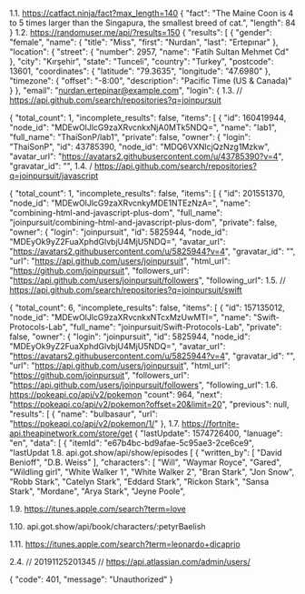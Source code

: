 1.1.
https://catfact.ninja/fact?max_length=140
{
    "fact": "The Maine Coon is 4 to 5 times larger than the Singapura, the smallest breed of cat.",
    "length": 84
}
1.2.
https://randomuser.me/api/?results=150
{
    "results": [
        {
            "gender": "female",
            "name": {
                "title": "Miss",
                "first": "Nurdan",
                "last": "Ertepınar"
            },
            "location": {
                "street": {
                    "number": 2957,
                    "name": "Fatih Sultan Mehmet Cd"
                },
                "city": "Kırşehir",
                "state": "Tunceli",
                "country": "Turkey",
                "postcode": 13601,
                "coordinates": {
                    "latitude": "79.3635",
                    "longitude": "47.6980"
                },
                "timezone": {
                    "offset": "-8:00",
                    "description": "Pacific Time (US & Canada)"
                }
            },
            "email": "nurdan.ertepinar@example.com",
            "login": {
1.3.
// https://api.github.com/search/repositories?q=joinpursuit

{
  "total_count": 1,
  "incomplete_results": false,
  "items": [
    {
      "id": 160419944,
      "node_id": "MDEwOlJlcG9zaXRvcnkxNjA0MTk5NDQ=",
      "name": "lab1",
      "full_name": "ThaiSonP/lab1",
      "private": false,
      "owner": {
        "login": "ThaiSonP",
        "id": 43785390,
        "node_id": "MDQ6VXNlcjQzNzg1Mzkw",
        "avatar_url": "https://avatars2.githubusercontent.com/u/43785390?v=4",
        "gravatar_id": "",
1.4.
/ https://api.github.com/search/repositories?q=joinpursuit/javascript

{
  "total_count": 1,
  "incomplete_results": false,
  "items": [
    {
      "id": 201551370,
      "node_id": "MDEwOlJlcG9zaXRvcnkyMDE1NTEzNzA=",
      "name": "combining-html-and-javascript-plus-dom",
      "full_name": "joinpursuit/combining-html-and-javascript-plus-dom",
      "private": false,
      "owner": {
        "login": "joinpursuit",
        "id": 5825944,
        "node_id": "MDEyOk9yZ2FuaXphdGlvbjU4MjU5NDQ=",
        "avatar_url": "https://avatars2.githubusercontent.com/u/5825944?v=4",
        "gravatar_id": "",
        "url": "https://api.github.com/users/joinpursuit",
        "html_url": "https://github.com/joinpursuit",
        "followers_url": "https://api.github.com/users/joinpursuit/followers",
        "following_url":
1.5. 
// https://api.github.com/search/repositories?q=joinpursuit/swift

{
  "total_count": 6,
  "incomplete_results": false,
  "items": [
    {
      "id": 157135012,
      "node_id": "MDEwOlJlcG9zaXRvcnkxNTcxMzUwMTI=",
      "name": "Swift-Protocols-Lab",
      "full_name": "joinpursuit/Swift-Protocols-Lab",
      "private": false,
      "owner": {
        "login": "joinpursuit",
        "id": 5825944,
        "node_id": "MDEyOk9yZ2FuaXphdGlvbjU4MjU5NDQ=",
        "avatar_url": "https://avatars2.githubusercontent.com/u/5825944?v=4",
        "gravatar_id": "",
        "url": "https://api.github.com/users/joinpursuit",
        "html_url": "https://github.com/joinpursuit",
        "followers_url": "https://api.github.com/users/joinpursuit/followers",
        "following_url":
1.6.
https://pokeapi.co/api/v2/pokemon
"count": 964,
    "next": "https://pokeapi.co/api/v2/pokemon?offset=20&limit=20",
    "previous": null,
    "results": [
        {
            "name": "bulbasaur",
            "url": "https://pokeapi.co/api/v2/pokemon/1/"
        },
1.7.
https://fortnite-api.theapinetwork.com/store/get
{
    "lastUpdate": 1574726400,
    "lanuage": "en",
    "data": [
        {
            "itemId": "e67b4bc-bd9afae-5c95ae3-2ce6ce9",
            "lastUpdat
1.8.
api.got.show/api/show/episodes
[
    {
        "written_by": [
            "David Benioff",
            "D.B. Weiss"
        ],
        "characters": [
            "Will",
            "Waymar Royce",
            "Gared",
            "Wildling girl",
            "White Walker 1",
            "White Walker 2",
            "Bran Stark",
            "Jon Snow",
            "Robb Stark",
            "Catelyn Stark",
            "Eddard Stark",
            "Rickon Stark",
            "Sansa Stark",
            "Mordane",
            "Arya Stark",
            "Jeyne Poole",

1.9.
https://itunes.apple.com/search?term=love

1.10.
api.got.show/api/book/characters/:petyrBaelish

1.11.
https://itunes.apple.com/search?term=leonardo+dicaprio

          
2.4.
// 20191125201345
// https://api.atlassian.com/admin/users/

{
  "code": 401,
  "message": "Unauthorized"
}